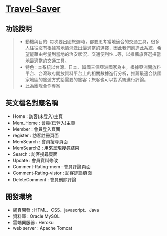 # [Travel-Saver](https://travelsaver.herokuapp.com/Home.html)
## 功能說明
> * 動機與目的: 每次要出國旅遊時，都要思考當地適合的交通工具，很多人往往沒有根據當地情況做出最適當的選擇，因此我們創造此系統，希望能藉由考量到當地的治安狀況、交通便利性…等，以推薦旅客選擇當地最適當的交通工具。
> * 特色 : 本系統以台灣、日本、韓國三個亞洲國家為主，根據亞洲開放料平台、台灣政府開放資料平台上的相關數據進行分析，推薦最適合該國家地區的旅遊方式給需要的旅客；旅客也可以對系統進行評論。
> * 此為團隊合作專案

## 英文檔名對應名稱
* Home : 訪客(未登入)主頁
* Mem_Home : 會員(已登入)主頁
* Member : 會員登入頁面
* register : 訪客註冊頁面
* MemSearch : 會員搜尋頁面
* MemSearch2 : 用來呈現搜尋結果
* Search : 訪客搜尋頁面
* Update : 會員資料修改
* Comment-Rating-mem : 會員評論頁面
* Comment-Rating-vistor : 訪客評論頁面
* DeleteComment : 會員刪除評論

## 開發環境
* 網頁開發 :  HTML、CSS、javascript、Java
* 資料庫 : Oracle MySQL
* 雲端伺服器 : Heroku
* web server : Apache Tomcat




